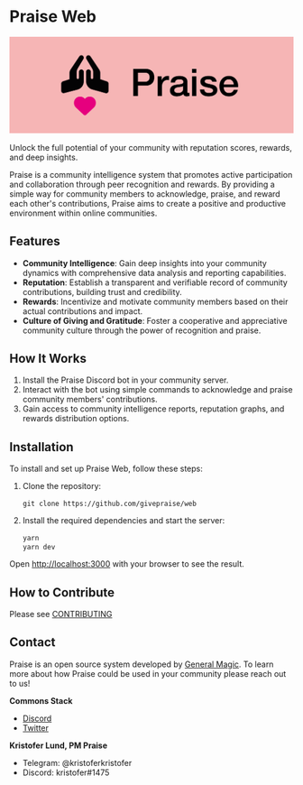 # Praise Web

![Readme Image](./public/img/banner.png)

Unlock the full potential of your community with reputation scores, rewards, and deep insights.

Praise is a community intelligence system that promotes active participation and collaboration through peer recognition and rewards. By providing a simple way for community members to acknowledge, praise, and reward each other's contributions, Praise aims to create a positive and productive environment within online communities.

## Features

- **Community Intelligence**: Gain deep insights into your community dynamics with comprehensive data analysis and reporting capabilities.
- **Reputation**: Establish a transparent and verifiable record of community contributions, building trust and credibility.
- **Rewards**: Incentivize and motivate community members based on their actual contributions and impact.
- **Culture of Giving and Gratitude**: Foster a cooperative and appreciative community culture through the power of recognition and praise.

## How It Works

1. Install the Praise Discord bot in your community server.
2. Interact with the bot using simple commands to acknowledge and praise community members' contributions.
3. Gain access to community intelligence reports, reputation graphs, and rewards distribution options.

## Installation

To install and set up Praise Web, follow these steps:

1. Clone the repository:

   ```shell
   git clone https://github.com/givepraise/web

   ```

2. Install the required dependencies and start the server:
   ```shell
   yarn
   yarn dev
   ```

Open [http://localhost:3000](http://localhost:3000) with your browser to see the result.

## How to Contribute

Please see [CONTRIBUTING](CONTRIBUTING.md)

## Contact

Praise is an open source system developed by [General Magic](https://generalmagic.io). To learn more about how Praise could be used in your community please reach out to us!

**Commons Stack**

- [Discord](https://discord.gg/72HUmabwEs)
- [Twitter](https://twitter.com/Generalmagicio)

**Kristofer Lund, PM Praise**

- Telegram: @kristoferkristofer
- Discord: kristofer#1475
